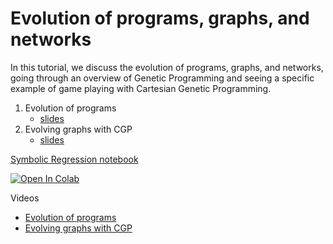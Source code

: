 # Evolution of programs, graphs, and networks


In this tutorial, we discuss the evolution of programs, graphs, and networks, going through an overview of Genetic Programming and seeing a specific example of game playing with Cartesian Genetic Programming.

1. Evolution of programs
    * [slides](https://d9w.github.io/evolution/4_gp/1_overview.html)
2. Evolving graphs with CGP
    * [slides](https://d9w.github.io/evolution/4_gp/2_cgp.html)

[Symbolic Regression notebook](https://github.com/d9w/evolution/blob/master/4_gp/symbolic_regression.ipynb)

[![Open In Colab](https://colab.research.google.com/assets/colab-badge.svg)](https://colab.research.google.com/github/d9w/evolution/blob/master/4_gp/symbolic_regression.ipynb)


Videos

* [Evolution of programs](https://youtu.be/-QyD2aYLhnY)
* [Evolving graphs with CGP](https://youtu.be/fJX0Dr54huY)
